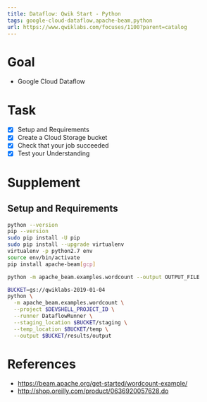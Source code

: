 ```yaml
---
title: Dataflow: Qwik Start - Python
tags: google-cloud-dataflow,apache-beam,python
url: https://www.qwiklabs.com/focuses/1100?parent=catalog
---
```


# Goal
- Google Cloud Dataflow

# Task
- [x] Setup and Requirements
- [x] Create a Cloud Storage bucket
- [x] Check that your job succeeded
- [x] Test your Understanding

# Supplement
## Setup and Requirements
```sh
python --version
pip --version
sudo pip install -U pip
sudo pip install --upgrade virtualenv
virtualenv -p python2.7 env
source env/bin/activate
pip install apache-beam[gcp]

python -m apache_beam.examples.wordcount --output OUTPUT_FILE

BUCKET=gs://qwiklabs-2019-01-04
python \
  -m apache_beam.examples.wordcount \
  --project $DEVSHELL_PROJECT_ID \
  --runner DataflowRunner \
  --staging_location $BUCKET/staging \
  --temp_location $BUCKET/temp \
  --output $BUCKET/results/output
```

# References
- https://beam.apache.org/get-started/wordcount-example/
- http://shop.oreilly.com/product/0636920057628.do
